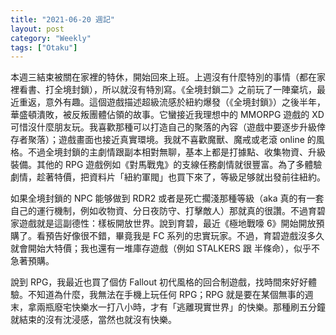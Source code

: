 ```yaml
---
title: "2021-06-20 週記"
layout: post
category: "Weekly"
tags: ["Otaku"]
---
```


本週三結束被關在家裡的特休，開始回來上班。上週沒有什麼特別的事情（都在家裡看書、打全境封鎖），所以就沒有特別寫。《全境封鎖二》之前玩了一陣棄坑，最近重返，意外有趣。這個遊戲描述超級流感於紐約爆發（《全境封鎖》）之後半年，華盛頓潰敗，被反叛團體佔領的故事。它蠻接近我理想中的 MMORPG 遊戲的 XD 可惜沒什麼朋友玩。我喜歡那種可以打造自己的聚落的內容（遊戲中要逐步升級倖存者聚落）；遊戲畫面也接近真實環境。我就不喜歡魔獸、魔戒或老滾 online 的風格。不過全境封鎖的主劇情跟副本相對無聊，基本上都是打據點、收集物資、升級裝備。其他的 RPG 遊戲例如《對馬戰鬼》的支線任務劇情就很豐富。為了多體驗劇情，趁著特價，把資料片「紐約軍閥」也買下來了，等級足够就出發前往紐約。

如果全境封鎖的 NPC 能够做到 RDR2 或者是死亡擱淺那種等級（aka 真的有一套自己的運行機制，例如收物資、分日夜防守、打擊敵人）那就真的很讚。不過育碧家遊戲就是這副德性：樣板開放世界。說到育碧，最近《極地戰嚎 6》開始開放預購了。看預告好像很不錯，畢竟我是 FC 系列的忠實玩家。不過，育碧遊戲沒多久就會開始大特價；我也還有一堆庫存遊戲（例如 STALKERS 跟 半條命），似乎不急著預購。

說到 RPG，我最近也買了個仿 Fallout 初代風格的回合制遊戲，找時間來好好體驗。不知道為什麼，我無法在手機上玩任何 RPG；RPG 就是要在某個無事的週末，拿兩瓶廢宅快樂水一打八小時，才有「逃離現實世界」的快樂。那種刷五分鐘就結束的沒有沈浸感，當然也就沒有快樂。
